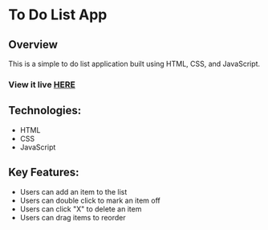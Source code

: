 # To Do List App

## Overview

This is a simple to do list application built using HTML, CSS, and JavaScript.

### View it live [HERE](https://rrigs.github.io/to-do-list-app/)

## Technologies:

- HTML
- CSS
- JavaScript

## Key Features:

- Users can add an item to the list
- Users can double click to mark an item off
- Users can click "X" to delete an item
- Users can drag items to reorder
